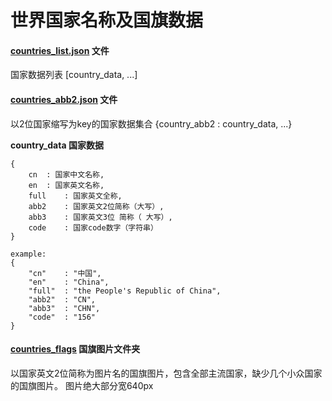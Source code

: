 # 世界国家名称及国旗数据

#### [countries_list.json](countries_list.json "世界国家数据列表") 文件
国家数据列表 [country_data, ...]

#### [countries_abb2.json](countries_abb2.json "世界国家数据集合") 文件
以2位国家缩写为key的国家数据集合 {country_abb2 : country_data,  ...}

**country_data 国家数据**
```
{
	cn	: 国家中文名称,
	en	: 国家英文名称,
	full	: 国家英文全称,
	abb2	: 国家英文2位简称（大写）,
	abb3	: 国家英文3位 简称（ 大写）,
	code	: 国家code数字（字符串）
}

example:
{
	"cn"	: "中国",
	"en"	: "China",
	"full"	: "the People's Republic of China",
	"abb2"	: "CN",
	"abb3"	: "CHN",
	"code"	: "156"
}

```

#### [countries_flags](countries_flags "国旗图片文件夹") 国旗图片文件夹
以国家英文2位简称为图片名的国旗图片，包含全部主流国家，缺少几个小众国家的国旗图片。
图片绝大部分宽640px
